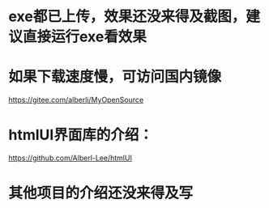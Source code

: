 # exe都已上传，效果还没来得及截图，建议直接运行exe看效果

# 如果下载速度慢，可访问国内镜像 
https://gitee.com/alberli/MyOpenSource


# htmlUI界面库的介绍：
https://github.com/Alberl-Lee/htmlUI

# 其他项目的介绍还没来得及写
